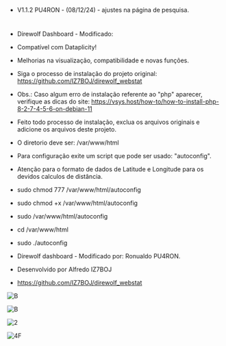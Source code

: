 * V1.1.2 PU4RON - (08/12/24) - ajustes na página de pesquisa.
#

* Direwolf Dashboard - Modificado:
  
* Compatível com Dataplicity!
  
* Melhorias na visualização, compatibilidade e novas funções.
  
* Siga o processo de instalação do projeto original: https://github.com/IZ7BOJ/direwolf_webstat
* Obs.: Caso algum erro de instalação referente ao "php" aparecer, verifique as dicas do site: https://vsys.host/how-to/how-to-install-php-8-2-7-4-5-6-on-debian-11
* Feito todo processo de instalação, exclua os arquivos originais e adicione os arquivos deste projeto.
* O diretorio deve ser: /var/www/html
* Para configuração exite um script que pode ser usado: "autoconfig".

* Atenção para o formato de dados de Latitude e Longitude para os devidos calculos de distância.

* sudo chmod 777 /var/www/html/autoconfig
* sudo chmod +x  /var/www/html/autoconfig
* sudo /var/www/html/autoconfig
* cd /var/www/html
* sudo ./autoconfig

* Direwolf dashboard - Modificado por: Ronualdo PU4RON. 
* Desenvolvido por Alfredo IZ7BOJ
* https://github.com/IZ7BOJ/direwolf_webstat


![B](https://github.com/user-attachments/assets/0525f679-f074-449c-996c-e866fdf50eca)

![B](https://github.com/user-attachments/assets/88d48bab-8d37-42ef-a6cd-30929874278d)

![2](https://github.com/user-attachments/assets/da0735fd-2b9a-47a2-89c8-da04e1f1c314)

![4F](https://github.com/user-attachments/assets/c1a17bb4-1ae3-4b62-a31d-2f7d58c65b98)
